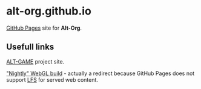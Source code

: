 # alt-org.github.io

[GitHub Pages](https://pages.github.com/) site for **Alt-Org**.

## Usefull links

[ALT-GAME](https://altgame.eu/) project site.

["Nightly" WebGL build](https://alt-org.github.io/builds/webgl) - actually a redirect because GitHub Pages does not support [LFS](https://git-lfs.github.com/) for served web content.
